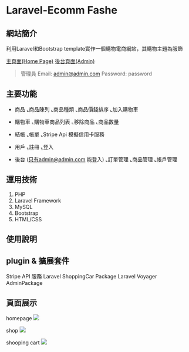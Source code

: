 # Laravel-Ecomm Fashe

## 網站簡介
利用Laravel和Bootstrap template實作一個購物電商網站，其購物主題為服飾

[主頁面(Home Page)](http://yangsirweb.com/EcommerceFashe/home) 
[後台頁面(Admin)](http://yangsirweb.com/EcommerceFashe/admin)


> 管理員
> Email: admin@admin.com
> Password: password

## 主要功能

* 商品
⌞商品陳列
⌞商品種類
⌞商品價錢排序
⌞加入購物車

* 購物車
⌞購物車商品列表
⌞移除商品
⌞商品數量

* 結帳
⌞帳單
⌞Stripe Api 模擬信用卡服務

* 用戶
⌞註冊
⌞登入

* 後台 (只有admin@admin.com 能登入) 
⌞訂單管理
⌞商品管理
⌞帳戶管理


## 運用技術

1. PHP
2. Laravel Framework
3. MySQL
4. Bootstrap
5. HTML/CSS

## 使用說明

## plugin & 擴展套件

Stripe API 服務
Laravel ShoppingCar Package
Laravel Voyager AdminPackage
 













## 頁面展示

homepage
![](https://drive.google.com/open?id=1j4vDi7Cv_6oYoEqkesVD8vSHK33MS5IL)


shop
![](https://i.imgur.com/m8T4TKX.jpg)

shooping cart
![](https://i.imgur.com/GOLbmNr.png)
